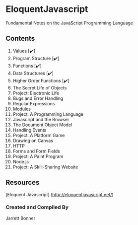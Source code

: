 # EloquentJavascript
Fundamental Notes on the JavaScript Programming Language

## Contents 
1. Values [:heavy_check_mark:]
2. Program Structure [:heavy_check_mark:]
3. Functions [:heavy_check_mark:]
4. Data Structures [:heavy_check_mark:]
5. Higher Order Functions [:heavy_check_mark:]
6. The Secret Life of Objects 
7. Project: Electronic Life 
8. Bugs and Error Handling 
9. Regular Expressions 
10. Modules 
11. Project: A Programming Language 
12. Javascript and the Browser 
13. The Document Object Model 
14. Handling Events 
15. Project: A Platform Game
16. Drawing on Canvas 
17. HTTP
18. Forms and Form Fields 
19. Project: A Paint Program 
20. Node.js
21. Project: A Skill-Sharing Website 

## Resources 
[Eloquent Javascript] (http://eloquentjavascript.net/)

### Created and Compiled By
Jarrett Bonner 